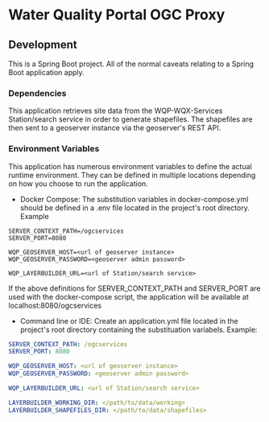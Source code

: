 # Water Quality Portal OGC Proxy

## Development
This is a Spring Boot project. All of the normal caveats relating to a Spring Boot application apply.

### Dependencies
This application retrieves site data from the WQP-WQX-Services Station/search service in order to generate shapefiles.
The shapefiles are then sent to a geoserver instance via the geoserver's REST API.

### Environment Variables
This application has numerous environment variables to define the actual runtime environment. They can be defined in 
multiple locations depending on how you choose to run the application.

* Docker Compose: The substitution variables in docker-compose.yml should be defined in a .env file located in the project's root directory. Example
```env
SERVER_CONTEXT_PATH=/ogcservices
SERVER_PORT=8080

WQP_GEOSERVER_HOST=<url of geoserver instance>
WQP_GEOSERVER_PASSWORD=<geoserver admin password>

WQP_LAYERBUILDER_URL=<url of Station/search service>
```

If the above definitions for SERVER_CONTEXT_PATH and SERVER_PORT are used with the docker-compose script, the application 
will be available at localhost:8080/ogcservices


* Command line or IDE: Create an application.yml file located in the project's root directory containing the substituation variabels. 
Example:
```yaml
SERVER_CONTEXT_PATH: /ogcservices
SERVER_PORT: 8080

WQP_GEOSERVER_HOST: <url of geoserver instance>
WQP_GEOSERVER_PASSWORD: <geoserver admin password>

WQP_LAYERBUILDER_URL: <url of Station/search service>

LAYERBUILDER_WORKING_DIR: </path/to/data/working>
LAYERBUILDER_SHAPEFILES_DIR: </path/to/data/shapefiles>
```

